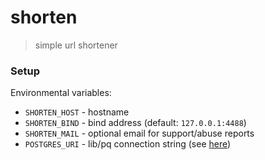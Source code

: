 # shorten

> simple url shortener

### Setup

Environmental variables:
- `SHORTEN_HOST` - hostname
- `SHORTEN_BIND` - bind address (default: `127.0.0.1:4488`)
- `SHORTEN_MAIL` - optional email for support/abuse reports
- `POSTGRES_URI` - lib/pq connection string (see [here](https://pkg.go.dev/github.com/lib/pq#section-documentation))
